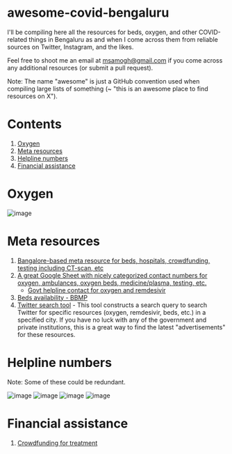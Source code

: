 # awesome-covid-bengaluru
I'll be compiling here all the resources for beds, oxygen, and other COVID-related things in Bengaluru as and when I come across them from reliable sources on Twitter, Instagram, and the likes.

Feel free to shoot me an email at msamogh@gmail.com if you come across any additional resources (or submit a pull request).

Note: The name "awesome" is just a GitHub convention used when compiling large lists of something (~ "this is an awesome place to find resources on X").

# Contents
1. [Oxygen](#oxygen)
2. [Meta resources](#meta-resources)
3. [Helpline numbers](#helpline-numbers)
4. [Financial assistance](#financial-assistance)

# Oxygen
![image](https://user-images.githubusercontent.com/1230386/116163393-ad3a9d80-a6c5-11eb-903b-b7941077870d.png)


# Meta resources
1. [Bangalore-based meta resource for beds, hospitals, crowdfunding, testing including CT-scan, etc](https://covidhelplinebangalore.com/)
2. [A great Google Sheet with nicely categorized contact numbers for oxygen, ambulances, oxygen beds, medicine/plasma, testing, etc.](https://docs.google.com/spreadsheets/d/1NzMAbnm1n25y9VoR_e-hEPN3g7fFLHuQXiLLDRuEHYk/edit#gid=234716393)
   - [Govt helpline contact for oxygen and remdesivir](https://docs.google.com/spreadsheets/d/1M9J1nDFLxJ2hevqNuPA7puhrxGRl_dZTT8LQNdHMcmA/edit#gid=0)
4. [Beds availability - BBMP](https://bbmpgov.com/chbms/)
5. [Twitter search tool](https://covid19-twitter.in/) - This tool constructs a search query to search Twitter for specific resources (oxygen, remdesivir, beds, etc.) in a specified city. If you have no luck with any of the government and private institutions, this is a great way to find the latest "advertisements" for these resources.
 
# Helpline numbers
Note: Some of these could be redundant.

![image](https://user-images.githubusercontent.com/1230386/116170025-f560bc80-a6d3-11eb-8991-25e9019db394.png)
![image](https://user-images.githubusercontent.com/1230386/116162466-d8bc8880-a6c3-11eb-9a30-7bb84b69146a.png)
![image](https://user-images.githubusercontent.com/1230386/116162688-52547680-a6c4-11eb-966c-109e3614d6aa.png)
![image](https://user-images.githubusercontent.com/1230386/116163613-16221580-a6c6-11eb-84b3-e8b24c54dd55.png)


# Financial assistance
1. [Crowdfunding for treatment](https://twitter.com/bhumipednekar/status/1386654594978041859)
